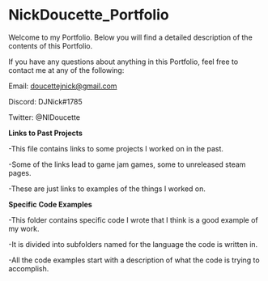 # NickDoucette_Portfolio
Welcome to my Portfolio. Below you will find a detailed description of the contents of this Portfolio.

If you have any questions about anything in this Portfolio, feel free to contact me at any of the following:

Email: doucettejnick@gmail.com

Discord: DJNick#1785

Twitter: @NIDoucette

**Links to Past Projects**

-This file contains links to some projects I worked on in the past.

-Some of the links lead to game jam games, some to unreleased steam pages.

-These are just links to examples of the things I worked on.

**Specific Code Examples**

-This folder contains specific code I wrote that I think is a good example of my work.

-It is divided into subfolders named for the language the code is written in.

-All the code examples start with a description of what the code is trying to accomplish.
